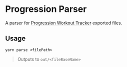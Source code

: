 # Progression Parser

A parser for [Progression Workout Tracker](https://play.google.com/store/apps/details?id=workout.progression.lite&hl=en) exported files.

## Usage

```
yarn parse <filePath>
```

> Outputs to `out/<fileBaseName>`
